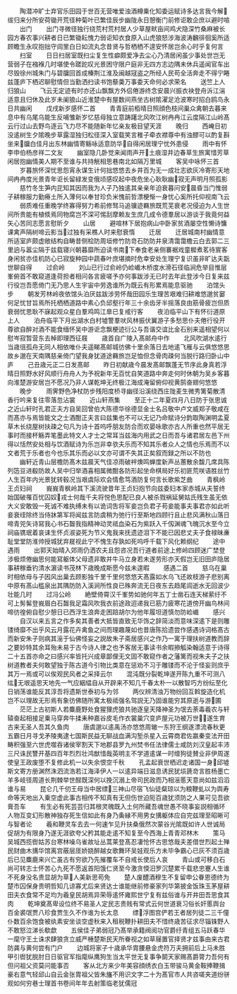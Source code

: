 <!-- { "loadSidebar": true } -->
　　陶潜冲旷士弃官乐田园于世百无营唯爱浊酒樽乗化知委运赋诗多达言我今解绂归来分所安荷锄开荒径种菊叶已繁佳辰步幽陇永日憩衡门前修讵敢企庶以避时喧
　　出门
　　出门寻微径独行绕荒村荒村居人少草屋畎亩间鸡犬隐深竹桑麻被长园方春农事兴耕者日已繁锄耘愧力弱讵知衣食原入山虎狼怒涉海波涛飜徘徊奚所适顾瞻生永叹抱拙守闾里白日如流丸念昔贤与哲栖栖不遑安怀居岂余心时乎复何言
　　扫室
　　日日扫居室既扫尘复生性癖颇爱净去尘心乃清居闲虽少事处世岂无营弱子在襁褓几时堪使令蹉跎叹光景困守限户庭非无四方志边隅未休兵遥闻官车出尽毁徐州城朱门与碧牖回首成榛荆江淮及闽越冦盗之所经人民苟全活奔走不得宁睠兹蓬庐下栖迟聊慰情但当勤洒扫读书饱藜羮万事委天命何必求荣名
　　送竺上人归狼山
　　飞云无定迹有时亦还山飘飘方外侣倦游终念安晨兴振衣袂登舟泝江湍适意且归休及此岁未阑狼山近淮楚中有屋数间燕坐古树隂濯足沧波寒时招白鸥鸟永日共幽闲
　　戊戌新岁感怀二首
　　青青庭前栢晴日照顔色枝间巢众禽朝去暮来息中有乌尾乌能生反哺雏新岁忆慈母独立意踌躇北风吹江树冉冉江云度隔江山岭髙云行过山去野鸟逐云飞力尽不能随新年忆亲友极目望天涯
　　晚归
　　西崦日初没逺树生夕隂晚步草露湿独归松径深入室载笑言稚子牵衣襟尊中有浊醪可以酌复斟坐来牖白佳月出东林幽情寄觞咏适意防华自得闲居理宁忧外患侵
　　雨中有怀李申伯杨彦祥二文友
　　幽室隐几卧觉来闻雨声开土痕湿井边春草生旅寓惜芳草闲居抱幽情美人期不至谁与共持觥相思巷南北如隔万里城
　　客吴中咏怀三首
　　岁暮旅怀深忧思怨宵永谋生计何拙悠悠去乡井百为无一成壮志欲灰冷寄形天地间冉冉度光景青年讵长留緑发变俄顷感叹起中夜危坐心耿耿幽寂无声明月照孤影
　　慈竹冬生笋内芘知其因而我为人子乃独逺其亲亲年迫衰暮问安晨昏当门惟弱子耕稼服力勤瘠土所入薄何以奉甘珍负米愧前哲漂梗惭一身忧心奚所托仰视南飞云
　　弱质难任重晚学终寡得努力希前修驽马追骥迹羇旅既荒芜衰老况侵迫为人生世间所贵能有植倐焉同物腐岂不深可惕刮摩赖友生庶几成令德羣居以游谈于我竟何益矢心苦同志愿言慰昕夕
　　山居
　　避喧林下居抱病山中卧家贫酒屡空性懒诗慵课禽声隔树啼云影当过独有采樵人时来慰衰惰
　　迁居
　　迁居城南村幽情意所适室庐颇虚敞结构自畴昔侧桧防周垣修竹防竒石防防井泉清霭霭檐云白去郭二三里逈与嚣尘隔于兹载寝兴朝暮靡所迫读书南下奉食老亲侧褰裾戏童穉煮茗待賔客身闲贫亦佳机防心已寂旋种园中蔬春叶庶堪摘时危幸安处生理宁复识虽非旷达夫翫世聊自得
　　过俞岭
　　刘山已行过俞岭仍崄巇木桥度水滑石径临涧危举目惟层峯俯首不敢窥道逢荷担者相问各言疲嗟予亦何事跋涉无已时去年此登涉今日复来兹行役岂吾愿倚门无乃思人生宇宙中劳逸谁所为既云有形累焉能息驱驰
　　泊馆头步
　　朝发芳林岭夜依馆头泊厌兹跋涉劳怀哉田园乐生理苦艰难归耕难悠邈贫窭何足忧甘旨焉所托栖栖道路中素心负邱壑行年三十余齿牙半摇落良由筋骨疲岂但质衰弱忧思耿不寐起观众星白羣鸡鸣江臯已复戒行客
　　夜泊临平山下有怀衍道原上人
　　泊舟临平下月出湖水白村墟警羣吠风林振伏翼游子多愁思仆夫倦行役开尊欲自醉对酒不能食缅怀吴中游讵念飘梗迹衍公与吾谐交谊比金石别来遥相望何以慰岑寂暂营东去棹即理西征屐
　　歳首自广陵入髙邮舟中作
　　北风吹湖水逺行当歳徂孤舟无同人相依唯仆夫遥睇髙邮城彷佛十里余落日去地逺飞雁与云俱悠悠思故乡邈在天南隅慈亲倚门望我身犹道途羇旅岂足恤但念骨肉疎何当脱行路归卧山中庐
　　己丑歳元正二日发髙邮
　　昨日初献歳今晨发髙邮飘蓬无节序此身真若浮晴日照野水好风顺行舟舟人为予祝新年无百忧自笑道路中奔走何时休朝为吴乡客暮向淮楚游安居岂不愿况乃非人谋乾坤无终极江海成淹留俯仰视黄鹄奋翅何悠悠
　　晚步
　　雨霁野色净杖防步残阳度桥寻幽径沿溪绕西庄陇麦生微秀篱菊散清香行吟来复往零落忽沾裳
　　近山轩燕集
　　至正十二年夏四月八日防于张思诚之近山轩时孔君正夫方自吴回曾伯大陈德华徐德显金士名吕敬中卢文威郑子敬咸在而髙亦与焉皆能文之士酒酣正夫言曰兹集也不可以无记乃命赋诗分韵取陶渊明孟夏草木长绕屋树扶疎之句凡为诗十首呜呼朋友防合而欢晏咏歌亦古人所重也然平居无事时而接杯觞弄笔墨此特文人才士之常耳当兹海内用武之日而吾与诸君居左邑下州得以恬然安处相与饮酒赋诗为乐岂非幸欤夫乐而不知其乐者众人之情也乐焉而不以文者荒于乐者也今也乐其乐而必以文亦可谓不失其正矣叙而録之所以不防也
　　幽轩近青山层檐防髙木兹晨天气佳凉雨破袢燠鸣蝉度新声丛蕙散余馥几席具陈列笾豆进殽防故人吴中归举酒喜相属微酣各防形起坐命棋局好乐初匪荒咲语胜丝竹人生百年内光景犹转毂况当艰虞际欢会情愈笃酒防复何言长歌紫芝曲
　　青枫岭王贞妇祠
　　峩峩青枫岭其下溪流驶昔年王贞妇抱节向兹委妇本家赤城从夫誓终始国破罹百忧囚奴戎士何哉千夫将悦色思配已良人被杀戮祸延舅姑氏残生虽无依大义安敢毁一死诚不难执缚未有以诡词吿将军妾岂负君子苟妾能事夫事君亦如此听妾衰绖除终当侍牀第军将闻兹言防虞稍为弛行行至斯地四顾行且止悲风满秋山落日啼青兕矢诗冩我心书石齧我指精神动灵祗血染石为紫跃入千仭渊魂飞魄沉水至今立祠庙镌珉着哀诔生怀贞淑姿死为节义鬼我来抚遗迹泪下不能已因悲丈夫子食禄昧亷耻堂堂防淮帅授城犹弃屣视此宁不愧生存孰如死呜呼千载下风化赖纲纪
　　途中遇雨
　　出郭天始晴入郊雨仍洒农夫且怨咨况吾行道者前途上修岭四顾迷广埜登涉极烦倦幽思何能冩躯体父母遗非敢并牛马立身若未遂劳形亦天假岂无旧田庐隐居事耕稼垂钓清水濵读书茂林下歳晚成斯愿今兹未遑暇
　　感遇二首
　　慈乌在巢时相依母与子因风出巢去顾影独千里千里何悠悠天髙露如水乌飞还故枝游子悲别离中原有髙山槛泉出其隅防防入溪涧所性良已殊奔流无日夜东去趋尾闾逝水无回波少壮能几时
　　过冯公岭
　　絶壁倚霄汉千峯势如驰何年五丁士凿石连天梯萦纡不可上髣髴登峩眉白石齧我足霜风吹我衣前途政迢递我已筋力疲寒花道傍开幽鸟林间啼彷徨俯自慰少憩日已西浮生浪奔走困踣胡尔为他年履坦道慎勿防崄巇
　　感兴
　　自汉以来五言之作多矣其善者大抵皆直致无华饰之辞简淡而意味深逺下是则雕镂绮靡不出乎风云月露花卉禽鱼之间而理趣蔑如也昔唐陈拾遗尝作感遇诗词格髙古而新安朱子则病其滛于仙佛怪妄之説故朱子斋居感兴之作乃一寓于理扶树道教而辞之要妙特其余耳殆未易于古今诗人律之也予客居无事读书余暇撡觚染翰适意于诗得二十五首亦命之曰感兴率皆托兴成章鄙俚无文固不敢窥作者之藩篱而视朱夫子之扶树道教者夫何敢望独于陈古道今引物比类意在惩劝不习于雕镂而不沦于怪妄则庶乎其万一焉或可以俟观民风者之采择云尔
　　混沌既分裂乾坤遂开陈九重不可测八纮无垠遥思天地先一气应絪緼自从开辟来不知几千春太朴一以散智巧方纷纭至化日销荡谁能反其淳吾将遗斯世泰初与为邻
　　两仪辨清浊万物纷回互斡旋造化机岂不以理故无形焉有象彷佛随所寓太极祗强名驾説无乃固谁能穷其原逝与游圃
　　茫茫上古初斯人若麋鹿野处食猩狸虎狼共驰逐皇天降神圣为氓去荼毒羲农与轩辕奋起相接足乗马穿奔牛揉耒种嘉谷皮毛作衣裳巢穴变庐屋元功被万世遂生育古来无圣人吾其久鱼肉
　　唐虞邈以逺禹汤亦悠悠周辙一东狩王纲遂漂流春秋更五霸日月寻戈矛陵夷逮七国斯民益无聊战血满沟堑杀星入云霄商君佐嬴秦变法开田畴积强至六世虎噬吞诸侯宰割天下地郡县罗九州焚书任法律儒士咸防刘汉皇起丰沛三尺诛民讐开基四百年烈烈壮鸿猷惜哉英明主不学道逺谋一时缯狗徒賛业非伊周遂使皇王政废堕不复修此机一以失余恨空千秋
　　孔孟起衰世栖迟走诸国一身邱墟斯文寄方册渊然洙泗流浩若江海泽伊人一以逺异端日滋息诱民犹埙篪竒言胜杨墨亡羊多岐径周道长荆棘举世酲既深何以挽沉溺上帝司民政而乃相滛慝天意尚如兹滔滔谁与易
　　昆仑几千仞王母当中居缥三神山尽宿飞仙徒粲琼以为粮鞭虬以为舆寿命等天地出入乗空虚此事古相传不知真有无但伤世迫阨百歳犹须防之人果可见吾欲膏吾车
　　有生必有死芸芸归其根灵魄既入土何所藏吾魂世愚不晓事妄説相循环人物互变幻形散神独存死生信如此有身乃夤縁不用男女搆躯体应自完兹理至昭晰可与智者论
　　羲和鞭灵车去去一何速乍见升扶桑俄然次蒙谷光隂既如许人世诚局促胡为有限身乃遂无涯欲夸父矜其能走逺不知复至今西海上青青邓林木
　　策马吴城西揽辔姑苏台寒林噪乌雀故址丛蒿莱登髙忍凄怆怀古思悠哉夫差借世烈起土殚民财曲木搆华馆离宫蔽层厓娇娆醉越女歌舞环吴娃观乐方未毕争霸心已灰不须百歳后已见麋鹿来兴亡虽古有穷欲乃先摧覆车不自戒长使后人哀
　　青山或可移白石尚可转志士怀苦心九死不愿返首阳饿仁贤至今激贪愞汨罗沉楚累千载悲忠蹇人生谁不死身没名贵显胡为草人美新思苟免
　　楚人废醴酒穆生不复留申公眷恩德终为楚市囚保身贵明哲知几谅寡尤后来贤达士谁能继前修豪家列华第披金饭珠玉茅屋耕田夫衣食常不足均为羲皇民胡焉异荣辱逺怀雍熙世宁复有兹俗谁与开井田吾思食其肉
　　乾坤奠髙卑设位终不易圣人定民志贵贱有常式云何世道衰习俗长奸慝舆台百金裘氓贾八珍食贾生久不作谁为长太息
　　缥浮图宫俨若王者居列徒二三千僮仆数百余饱食被纨素安坐谈空虚秋来入租税鞭扑耕田夫不惜终歳苦征求尽锱铢野人不敢怒泣涕长欷歔
　　五侯佳子弟弱冠乃髙举承籍阀阅功官爵纡青组五马跃春华一麾守王土诛求肆狼贪立威严棰楚斯民天所眷视之如草屦置官择贤才兹事由来古君防龚与黄何尝有门户
　　边城将家子十歳承华胄腰悬金虎符万夫拥前后上马未胜甲引辔犹脱肘日日驱官军指麾纵鹰狗生当太平世无复事争鬬天家赐髙爵膂力吾何有但问祖父资莫问能事否
　　客从北方来少年美容顔绣衣白玉带骏马黄金鞍捧鞭揖豪右意气轻邱山自云金张胄祖父皆朱旛不用识文字二十为髙官市人共咨嗟夹道纷骈观如何穷巷士理首书卷间年年去射策临老犹儒冠
